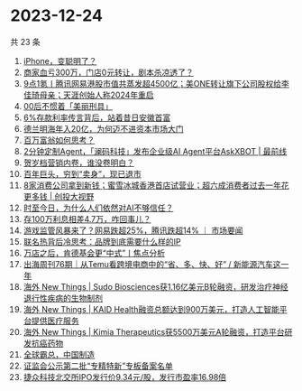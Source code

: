 # 2023-12-24

共 23 条

<!-- BEGIN 36KR -->
<!-- 最后更新时间 2023-12-24 03:02:22 +0800 -->
1. [iPhone，变聪明了？](https://36kr.com/p/2571736982855817)
1. [商家血亏300万，门店0元转让，剧本杀凉透了？](https://36kr.com/p/2571805471745417)
1. [9点1氪丨腾讯网易港股市值共蒸发超4500亿；美ONE转让旗下公司股权给李佳琦母亲；天涯创始人称2024年重启](https://36kr.com/p/2572630260278914)
1. [00后不惯着「美丽刑具」](https://36kr.com/p/2571714562598537)
1. [6%存款利率传言背后，站着昔日安徽首富](https://36kr.com/p/2571783738598784)
1. [德兰明海年入20亿，为何迈不进资本市场大门](https://36kr.com/p/2571778809603718)
1. [百万富翁如何思考？](https://36kr.com/p/2498060421896322)
1. [2分钟定制Agent，「澜码科技」发布企业级AI Agent平台AskXBOT | 最前线](https://36kr.com/p/2570224293930373)
1. [贺岁档营销内卷，谁没卷明白？](https://36kr.com/p/2571728573605256)
1. [百年巨头，穷到“卖身”，现已退市](https://36kr.com/p/2571744698705543)
1. [8家消费公司拿到新钱；蜜雪冰城香港首店试营业；超六成消费者过去一年花更多钱 | 创投大视野](https://36kr.com/p/2572753705477509)
1. [时至今日，为什么人们依然对AI不够信任？](https://36kr.com/p/2572578811831686)
1. [存100万利息相差4.7万，咋回事儿？](https://36kr.com/p/2571771840488835)
1. [游戏监管风暴来了？网易跌超25%，腾讯跌超14% ｜ 市场要闻](https://36kr.com/p/2571607351944576)
1. [联名热背后冷思考：品牌到底需要什么样的IP](https://36kr.com/p/2571700074079622)
1. [万店之后，肯德基会更“中式”丨焦点分析](https://36kr.com/p/2567259605820801)
1. [出海周刊76期｜从Temu看跨境电商中的“省、多、快、好” / 新能源汽车这一年](https://36kr.com/p/2571858773698179)
1. [海外 New Things | Sudo Biosciences获1.16亿美元B轮融资，研发治疗神经退行性疾病的生物制剂](https://36kr.com/p/2570157157098880)
1. [海外 New Things | KAID Health融资总额达到900万美元，打造人工智能平台提供医疗服务](https://36kr.com/p/2567630216291972)
1. [海外 New Things | Kimia Therapeutics获5500万美元A轮融资，打造平台研发抗癌药物](https://36kr.com/p/2570153825412481)
1. [全球霸总，中国制造](https://36kr.com/p/2572553099093381)
1. [证监会公示第二批“专精特新”专板备案名单](https://36kr.com/p/2572621831480961)
1. [捷众科技北交所IPO发行价9.34元/股，发行市盈率16.98倍](https://36kr.com/p/2571838201734529)
<!-- END 36KR -->